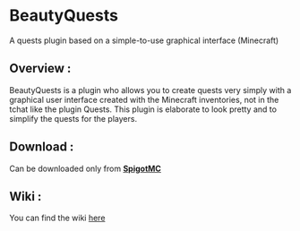 # BeautyQuests
A quests plugin based on a simple-to-use graphical interface (Minecraft)

## Overview :
BeautyQuests is a plugin who allows you to create quests very simply with a graphical user interface created with the Minecraft inventories, not in the tchat like the plugin Quests.
This plugin is elaborate to look pretty and to simplify the quests for the players.

## Download :
Can be downloaded only from **[SpigotMC](https://www.spigotmc.org/resources/beautyquests.39255)**

## Wiki :
You can find the wiki [here](https://github.com/SkytAsul/BeautyQuests/wiki)
